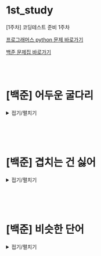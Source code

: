 # 1st_study
[1주차] 코딩테스트 준비 1주차
<br/>

[프로그래머스 python 문제 바로가기](https://school.programmers.co.kr/learn/challenges?order=recent)

[백준 문제집 바로가기](https://www.acmicpc.net/workbook/view/16346)

<br/><br/>

# [백준] 어두운 굴다리

<details>
<summary>접기/펼치기</summary>
<div markdown="1">

## [성구](./어두운%20굴다리/성구.py)
```py
```
## [민웅](./어두운%20굴다리/민웅.py)
```py
# 17266_어두운 굴다리
import sys
import math
input = sys.stdin.readline

N = int(input())
M = int(input())

location = list(map(int, input().split()))

case1 = location[0]
case2 = N-location[-1]
case3 = 0

for i in range(M-1):
    temp = math.ceil((location[i+1]-location[i])/2)
    # print(temp)
    if temp > case3:
        case3 = temp

ans = max(case1,case2,case3)

print(ans)
```
## [병국](./어두운%20굴다리/병국.py)
```py
```
## [상미](./어두운%20굴다리/상미.py)
```py
```

</div>
</details>

<br/><br/><br/>


# [백준] 겹치는 건 싫어

<details>
<summary>접기/펼치기</summary>
<div markdown="1">

## [성구](./겹치는%20건%20싫어/성구.py)
```py
```
## [민웅](./겹치는%20건%20싫어/민웅.py)
```py
# 20922_겹치는 건 싫어_Hate-Overlap
import sys
input = sys.stdin.readline

N, K = map(int, input().split())
sequence = list(map(int, input().split()))

i, j = 0, 0

num = {}
length = 0
ans = 0
while i<=j and j < N:
    if sequence[j] not in num.keys():
        num[sequence[j]] = 1
        j += 1
        length += 1
    else:
        if num[sequence[j]] >= K:
            num[sequence[i]] -= 1
            i += 1
            length -= 1
        else:
            num[sequence[j]] += 1
            j += 1
            length += 1
    if length > ans:
        ans = length

print(ans)
```
## [병국](./겹치는%20건%20싫어/병국.py)
```py
```
## [상미](./겹치는%20건%20싫어/상미.py)
```py
```

</div>
</details>

<br/><br/><br/>


# [백준] 비슷한 단어

<details>
<summary>접기/펼치기</summary>
<div markdown="1">

## [성구](./비슷한%20단어/성구.py)
```py
```
## [민웅](./비슷한%20단어/민웅.py)
```py
```
## [병국](./비슷한%20단어/병국.py)
```py
```
## [상미](./비슷한%20단어/상미.py)
```py
```


</div>
</details>
